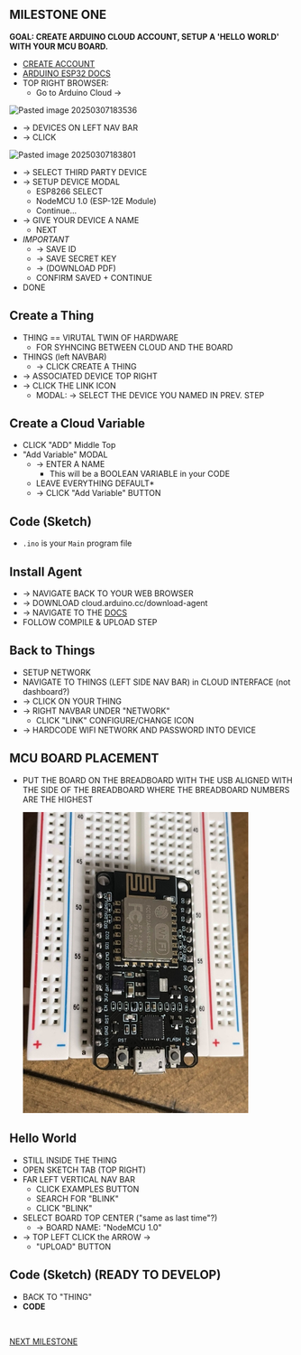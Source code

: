 
## MILESTONE ONE
**GOAL: CREATE ARDUINO CLOUD ACCOUNT, SETUP A 'HELLO WORLD' WITH YOUR MCU BOARD.**

- [CREATE ACCOUNT](https://login.arduino.cc/login)
- [ARDUINO ESP32 DOCS](https://docs.arduino.cc/arduino-cloud/guides/esp32/)
- TOP RIGHT BROWSER:
	- Go to Arduino Cloud -> 

![Pasted image 20250307183536](https://github.com/user-attachments/assets/fd8fd4f4-6fad-47a0-a4a9-e253cb0cd2e3)

- -> DEVICES ON LEFT NAV BAR
- -> CLICK 

![Pasted image 20250307183801](https://github.com/user-attachments/assets/a7b1004f-47f2-462e-9d48-c48f775d7519)

- -> SELECT THIRD PARTY DEVICE
- -> SETUP DEVICE MODAL
	- ESP8266 SELECT
	- NodeMCU 1.0 (ESP-12E Module)
	- Continue...
- -> GIVE YOUR DEVICE A NAME
	- NEXT
- *IMPORTANT*
	- -> SAVE ID
	- -> SAVE SECRET KEY
	- -> (DOWNLOAD PDF)
	- CONFIRM SAVED + CONTINUE
- DONE

## Create a Thing

- THING == VIRUTAL TWIN OF HARDWARE
	- FOR SYHNCING BETWEEN CLOUD AND THE BOARD
- THINGS (left NAVBAR)
	- -> CLICK CREATE A THING
- -> ASSOCIATED DEVICE TOP RIGHT
- -> CLICK THE LINK ICON
	- MODAL: -> SELECT THE DEVICE YOU NAMED IN PREV. STEP

## Create a Cloud Variable

- CLICK "ADD" Middle Top
- "Add Variable" MODAL
	- -> ENTER A NAME
		- This will be a BOOLEAN VARIABLE in your CODE
	- LEAVE EVERYTHING DEFAULT*
	- -> CLICK "Add Variable" BUTTON

## Code (Sketch)

- `.ino` is your `Main` program file

## Install Agent

- -> NAVIGATE BACK TO YOUR WEB BROWSER
- -> DOWNLOAD cloud.arduino.cc/download-agent
- -> NAVIGATE TO THE [DOCS](https://docs.arduino.cc/arduino-cloud/guides/esp32/)
- FOLLOW COMPILE & UPLOAD STEP

## Back to Things

- SETUP NETWORK
- NAVIGATE TO THINGS (LEFT SIDE NAV BAR) in CLOUD INTERFACE (not dashboard?)
- -> CLICK ON YOUR THING
- -> RIGHT NAVBAR UNDER "NETWORK"
	- CLICK "LINK" CONFIGURE/CHANGE ICON
- -> HARDCODE WIFI NETWORK AND PASSWORD INTO DEVICE

## MCU BOARD PLACEMENT

- PUT THE BOARD ON THE BREADBOARD WITH THE USB ALIGNED WITH THE SIDE OF THE BREADBOARD WHERE THE BREADBOARD NUMBERS ARE THE HIGHEST

  <img title="1.1" alt="Attach the mcu board to the breadboard" src="../../.images/1.1.jpeg" width="400">

## Hello World

- STILL INSIDE THE THING
- OPEN SKETCH TAB (TOP RIGHT)
- FAR LEFT VERTICAL NAV BAR
	- CLICK EXAMPLES BUTTON
	- SEARCH FOR "BLINK"
	- CLICK "BLINK"
- SELECT BOARD TOP CENTER ("same as last time"?)
	- -> BOARD NAME: "NodeMCU 1.0"
-  -> TOP LEFT CLICK the ARROW ->
	- "UPLOAD" BUTTON

## Code (Sketch) (READY TO DEVELOP)

- BACK TO "THING"
- **CODE**

<br>

[NEXT MILESTONE](./2-MILESTONE.md)
